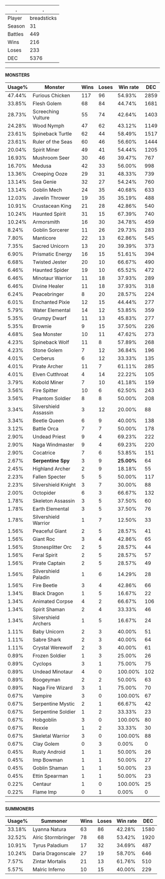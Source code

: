 .|.
|-|-
Player|breadsticks
Season|31
Battles|449
Wins|216
Loses|233
DEC|5376

---
**MONSTERS**

Usage%|Monster|Wins|Loses|Win rate|DEC|
-|-|-|-|-|-|
47.44%|Furious Chicken|117|96|54.93%|2859|
33.85%|Flesh Golem|68|84|44.74%|1681|
28.73%|Screeching Vulture|55|74|42.64%|1403|
24.28%|Wood Nymph|47|62|43.12%|1149|
23.61%|Spineback Turtle|62|44|58.49%|1517|
23.61%|Ruler of the Seas|60|46|56.60%|1444|
20.04%|Spirit Miner|49|41|54.44%|1205|
16.93%|Mushroom Seer|30|46|39.47%|767|
16.70%|Medusa|42|33|56.00%|998|
13.36%|Creeping Ooze|29|31|48.33%|739|
13.14%|Sea Genie|32|27|54.24%|760|
13.14%|Goblin Mech|24|35|40.68%|633|
12.03%|Javelin Thrower|19|35|35.19%|488|
10.91%|Crustacean King|21|28|42.86%|540|
10.24%|Haunted Spirit|31|15|67.39%|740|
10.24%|Armorsmith|16|30|34.78%|459|
8.24%|Goblin Sorcerer|11|26|29.73%|283|
7.80%|Manticore|22|13|62.86%|545|
7.35%|Sacred Unicorn|13|20|39.39%|373|
6.90%|Prismatic Energy|16|15|51.61%|394|
6.68%|Twisted Jester|20|10|66.67%|490|
6.46%|Haunted Spider|19|10|65.52%|472|
6.46%|Minotaur Warrior|11|18|37.93%|289|
6.46%|Divine Healer|11|18|37.93%|318|
6.24%|Peacebringer|8|20|28.57%|224|
6.01%|Enchanted Pixie|12|15|44.44%|277|
5.79%|Water Elemental|14|12|53.85%|359|
5.35%|Grumpy Dwarf|11|13|45.83%|277|
5.35%|Brownie|9|15|37.50%|226|
4.68%|Sea Monster|10|11|47.62%|273|
4.23%|Spineback Wolf|11|8|57.89%|268|
4.23%|Stone Golem|7|12|36.84%|196|
4.01%|Cerberus|6|12|33.33%|135|
4.01%|Pirate Archer|11|7|61.11%|285|
4.01%|Elven Cutthroat|4|14|22.22%|105|
3.79%|Kobold Miner|7|10|41.18%|159|
3.56%|Fire Spitter|10|6|62.50%|243|
3.56%|Phantom Soldier|8|8|50.00%|208|
3.34%|Silvershield Assassin|3|12|20.00%|88|
3.34%|Beetle Queen|6|9|40.00%|138|
3.12%|Battle Orca|7|7|50.00%|178|
2.90%|Undead Priest|9|4|69.23%|222|
2.90%|Naga Windmaster|9|4|69.23%|220|
2.90%|Cocatrice|7|6|53.85%|151|
2.67%|**Serpentine Spy**|3|9|**25.00%**|64|
2.45%|Highland Archer|2|9|18.18%|55|
2.23%|Fallen Specter|5|5|50.00%|117|
2.23%|Silvershield Knight|3|7|30.00%|88|
2.00%|Octopider|6|3|66.67%|132|
1.78%|Skeleton Assassin|3|5|37.50%|60|
1.78%|Earth Elemental|3|5|37.50%|76|
1.78%|Silvershield Warrior|1|7|12.50%|33|
1.56%|Peaceful Giant|2|5|28.57%|41|
1.56%|Giant Roc|3|4|42.86%|65|
1.56%|Stonesplitter Orc|2|5|28.57%|44|
1.56%|Feral Spirit|2|5|28.57%|57|
1.56%|Pirate Captain|2|5|28.57%|49|
1.56%|Silvershield Paladin|1|6|14.29%|28|
1.56%|Fire Beetle|3|4|42.86%|66|
1.34%|Black Dragon|1|5|16.67%|22|
1.34%|Animated Corpse|4|2|66.67%|106|
1.34%|Spirit Shaman|2|4|33.33%|46|
1.34%|Silvershield Archers|1|5|16.67%|24|
1.11%|Baby Unicorn|2|3|40.00%|51|
1.11%|Sabre Shark|2|3|40.00%|64|
1.11%|Crystal Werewolf|2|3|40.00%|61|
0.89%|Frozen Soldier|1|3|25.00%|26|
0.89%|Cyclops|3|1|75.00%|75|
0.89%|Undead Minotaur|4|0|100.00%|102|
0.89%|Boogeyman|2|2|50.00%|63|
0.89%|Naga Fire Wizard|3|1|75.00%|70|
0.67%|Vampire|3|0|100.00%|67|
0.67%|Serpentine Mystic|2|1|66.67%|42|
0.67%|Serpentine Soldier|1|2|33.33%|23|
0.67%|Hobgoblin|3|0|100.00%|80|
0.67%|Rexxie|1|2|33.33%|30|
0.67%|Skeletal Warrior|3|0|100.00%|88|
0.67%|Clay Golem|0|3|0.00%|0|
0.45%|Rusty Android|1|1|50.00%|26|
0.45%|Imp Bowman|1|1|50.00%|27|
0.45%|Goblin Shaman|1|1|50.00%|23|
0.45%|Ettin Spearman|1|1|50.00%|23|
0.22%|Centaur|1|0|100.00%|25|
0.22%|Flame Imp|0|1|0.00%|0|

---
**SUMMONERS**

Usage%|Summoner|Wins|Loses|Win rate|DEC|
-|-|-|-|-|-|
33.18%|Lyanna Natura|63|86|42.28%|1580|
32.52%|Alric Stormbringer|78|68|53.42%|1920|
10.91%|Tyrus Paladium|17|32|34.69%|487|
10.24%|Daria Dragonscale|27|19|58.70%|646|
7.57%|Zintar Mortalis|21|13|61.76%|510|
5.57%|Malric Inferno|10|15|40.00%|229|

